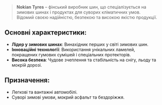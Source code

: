 > **Nokian Tyres** – фінський виробник шин, що спеціалізується на зимових шинах і продуктах для суворих кліматичних умов. Відомий своєю надійністю, безпекою та високою якістю продукції.

## Основні характеристики:

- **Лідер у зимових шинах**: Винахідник перших у світі зимових шин.
- **Інноваційні технології**: Використання унікальних ламелей, покращених гумових сумішей і спеціальних протекторів.
- **Висока безпека**: Чудове зчеплення та стабільність на снігу, льоду та мокрій дорозі.

## Призначення:

- Легкові та вантажні автомобілі.
- Суворі зимові умови, мокрий асфальт та бездоріжжя.
